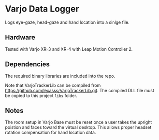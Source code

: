 # Varjo Data Logger

Logs eye-gaze, head-gaze and hand location into a sinlge file.

## Hardware

Tested with Varjo XR-3 and XR-4 with Leap Motion Controller 2.

## Dependencies

The required binary libraries are included into the repo.

Note that VarjoTrackerLib can be compiled from https://github.com/lexasss/VarjoTrackerLib.git. The compiled DLL file must be copied to this project `libs` folder.

## Notes

The room setup in Varjo Base must be reset once a user takes the upright poistion and faces toward the virtual desktop.
This allows proper headset rotation compensation for hand location data.